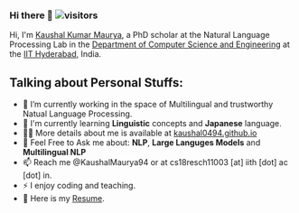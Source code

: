 ### Hi there 👋 ![visitors](https://visitor-badge.glitch.me/badge?page_id=kaushal0494&left_color=green&right_color=red)

Hi, I'm [Kaushal Kumar Maurya](https://kaushal0494.github.io/), a PhD scholar at the Natural Language Processing Lab in the [Department of Computer Science and Engineering](https://cse.iith.ac.in/) at the [IIT Hyderabad](https://iith.ac.in/), India.

## Talking about Personal Stuffs:

- 🔭 I’m currently working in the space of Multilingual and trustworthy Natual Language Processing.
- 🌱 I'm currently learning **Linguistic** concepts and **Japanese** language.
- 👨‍💻 More details about me is available at [kaushal0494.github.io](https://kaushal0494.github.io/)
- 💬 Feel Free to Ask me about: **NLP**, **Large Languges Models** and **Multilingual NLP**
- 📫 Reach me @KaushalMaurya94 or at cs18resch11003 [at] iith [dot] ac [dot] in.
- ⚡ I enjoy coding and teaching.
- 📝 Here is my [Resume](https://kaushal0494.github.io/assets/pdf/Kaushal_CV_March_2023.pdf).

